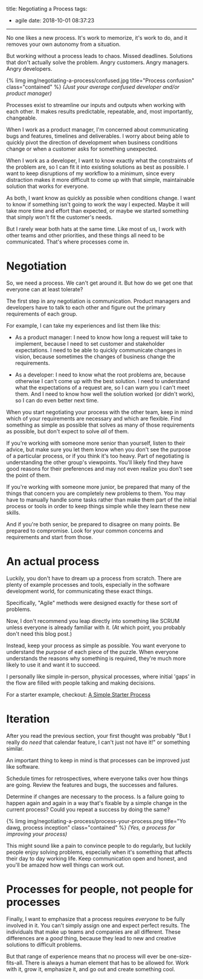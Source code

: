 title: Negotiating a Process
tags:
- agile
date: 2018-10-01 08:37:23
---

No one likes a new process. It's work to memorize, it's work to do, and it removes your own autonomy from a situation.

But working without a process leads to chaos. Missed deadlines. Solutions that don't actually solve the problem. Angry customers. Angry managers. Angry developers.

<!-- more -->  

{% limg img/negotiating-a-process/confused.jpg title="Process confusion" class="contained" %}
_(Just your average confused developer and/or product manager)_

Processes exist to streamline our inputs and outputs when working with each other. It makes results predictable, repeatable, and, most importantly, changeable.

When I work as a product manager, I'm concerned about communicating bugs and features, timelines and deliverables. I worry about being able to quickly pivot the direction of development when business conditions change or when a customer asks for something unexpected.

When I work as a developer, I want to know exactly what the constraints of the problem are, so I can fit it into existing solutions as best as possible. I want to keep disruptions of my workflow to a minimum, since every distraction makes it more difficult to come up with that simple, maintainable solution that works for everyone.

As both, I want know as quickly as possible when conditions change. I want to know if something isn't going to work the way I expected. Maybe it will take more time and effort than expected, or maybe we started something that simply won't fit the customer's needs.

But I rarely wear both hats at the same time. Like most of us, I work with other teams and other priorities, and these things all need to be communicated. That's where processes come in.

# Negotiation

So, we need a process. We can't get around it. But how do we get one that everyone can at least tolerate?

The first step in any negotiation is communication. Product managers and developers have to talk to each other and figure out the primary requirements of each group.

For example, I can take my experiences and list them like this:

- As a product manager: I need to know how long a request will take to implement, because I need to set customer and stakeholder expectations. I need to be able to quickly communicate changes in vision, because sometimes the changes of business change the requirements.

- As a developer: I need to know what the root problems are, because otherwise I can't come up with the best solution. I need to understand what the expectations of a request are, so I can warn you I can't meet them. And I need to know how well the solution worked (or didn't work), so I can do even better next time.

When you start negotiating your process with the other team, keep in mind which of your requirements are necessary and which are flexible. Find something as simple as possible that solves as many of those requirements as possible, but don't expect to solve _all_ of them.

If you're working with someone more senior than yourself, listen to their advice, but make sure you let them know when you don't see the purpose of a particular process, or if you think it's too heavy. Part of negotiating is understanding the other group's viewpoints. You'll likely find they have good reasons for their preferences and may not even realize you don't see the point of them.

If you're working with someone more junior, be prepared that many of the things that concern you are completely new problems to them. You may have to manually handle some tasks rather than make them part of the initial process or tools in order to keep things simple while they learn these new skills.

And if you're both senior, be prepared to disagree on many points. Be prepared to compromise. Look for your common concerns and requirements and start from those.

# An actual process

Luckily, you don't have to dream up a process from scratch. There are plenty of example processes and tools, especially in the software development world, for communicating these exact things.

Specifically, "Agile" methods were designed exactly for these sort of problems.

Now, I don't recommend you leap directly into something like SCRUM unless everyone is already familiar with it. (At which point, you probably don't need this blog post.)

Instead, keep your process as simple as possible. You want everyone to understand the _purpose_ of each piece of the puzzle. When everyone understands the reasons why something is required, they're much more likely to use it and want it to succeed.

I personally like simple in-person, physical processes, where initial 'gaps' in the flow are filled with people talking and making decisions.

For a starter example, checkout: [A Simple Starter Process](/2018/10/01/starter-process/)

# Iteration

After you read the previous section, your first thought was probably "But I really do _need_ that calendar feature, I can't just not have it!" or something similar.

An important thing to keep in mind is that processes can be improved just like software.

Schedule times for retrospectives, where everyone talks over how things are going. Review the features and bugs, the successes and failures.

Determine if changes are necessary to the process. Is a failure going to happen again and again in a way that's fixable by a simple change in the current process? Could you repeat a success by doing the same?

{% limg img/negotiating-a-process/process-your-process.png title="Yo dawg, process inception" class="contained" %}
_(Yes, a process for improving your process)_

This might sound like a pain to convince people to do regularly, but luckily people enjoy solving problems, especially when it's something that affects their day to day working life. Keep communication open and honest, and you'll be amazed how well things can work out.

# Processes for people, not people for processes

Finally, I want to emphasize that a process requires _everyone_ to be fully involved in it. You can't simply assign one and expect perfect results. The individuals that make up teams and companies are all different. These differences are a _good_ thing, because they lead to new and creative solutions to difficult problems.

But that range of experience means that no process will ever be one-size-fits-all. There is always a human element that has to be allowed for. Work with it, grow it, emphasize it, and go out and create something cool.
